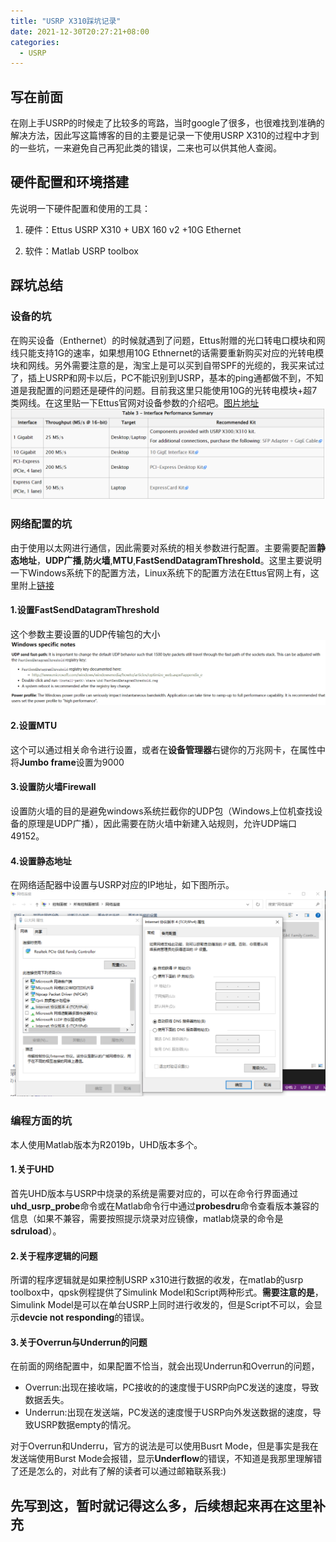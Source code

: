 ```yaml
---
title: "USRP X310踩坑记录"
date: 2021-12-30T20:27:21+08:00
categories:
  - USRP
---
```


## 写在前面

在刚上手USRP的时候走了比较多的弯路，当时google了很多，也很难找到准确的解决方法，因此写这篇博客的目的主要是记录一下使用USRP X310的过程中才到的一些坑，一来避免自己再犯此类的错误，二来也可以供其他人查阅。

## 硬件配置和环境搭建

先说明一下硬件配置和使用的工具：

1. 硬件：Ettus USRP X310 + UBX 160 v2 +10G Ethernet

2. 软件：Matlab USRP toolbox  

## 踩坑总结

### 设备的坑

在购买设备（Enthernet）的时候就遇到了问题，Ettus附赠的光口转电口模块和网线只能支持1G的速率，如果想用10G Ethnernet的话需要重新购买对应的光转电模块和网线。另外需要注意的是，淘宝上是可以买到自带SPF的光缆的，我买来试过了，插上USRP和网卡以后，PC不能识别到USRP，基本的ping通都做不到，不知道是我配置的问题还是硬件的问题。目前我这里只能使用10G的光转电模块+超7类网线。在这里贴一下Ettus官网对设备参数的介绍吧。[图片地址](https://kb.ettus.com/X300/X310)
![配置说明](2021-12-30-21-04-20.png)

### 网络配置的坑

由于使用以太网进行通信，因此需要对系统的相关参数进行配置。主要需要配置**静态地址**，**UDP广播**,**防火墙**,**MTU**,**FastSendDatagramThreshold**。这里主要说明一下Windows系统下的配置方法，Linux系统下的配置方法在Ettus官网上有，这里附上[链接](https://files.ettus.com/manual/page_usrp_x3x0_config.html#x3x0cfg_hostpc_netcfg_ip)

#### 1.设置FastSendDatagramThreshold

这个参数主要设置的UDP传输包的大小
![](2021-12-31-11-12-36.png)

#### 2.设置MTU

这个可以通过相关命令进行设置，或者在**设备管理器**右键你的万兆网卡，在属性中将**Jumbo frame**设置为9000

#### 3.设置防火墙Firewall

设置防火墙的目的是避免windows系统拦截你的UDP包（Windows上位机查找设备的原理是UDP广播），因此需要在防火墙中新建入站规则，允许UDP端口49152。

#### 4.设置静态地址

在网络适配器中设置与USRP对应的IP地址，如下图所示。
![网络适配器](2021-12-31-16-21-40.png)

### 编程方面的坑

本人使用Matlab版本为R2019b，UHD版本多个。

#### 1.关于UHD

首先UHD版本与USRP中烧录的系统是需要对应的，可以在命令行界面通过**uhd_usrp_probe**命令或在Matlab命令行中通过**probesdru**命令查看版本兼容的信息（如果不兼容，需要按照提示烧录对应镜像，matlab烧录的命令是**sdruload**）。

#### 2.关于程序逻辑的问题

所谓的程序逻辑就是如果控制USRP x310进行数据的收发，在matlab的usrp toolbox中，qpsk例程提供了Simulink Model和Script两种形式。**需要注意的是**，Simulink Model是可以在单台USRP上同时进行收发的，但是Script不可以，会显示**devcie not responding**的错误。

#### 3.关于Overrun与Underrun的问题

在前面的网络配置中，如果配置不恰当，就会出现Underrun和Overrun的问题，

* Overrun:出现在接收端，PC接收的的速度慢于USRP向PC发送的速度，导致数据丢失。
* Underrun:出现在发送端，PC发送的速度慢于USRP向外发送数据的速度，导致USRP数据empty的情况。

对于Overrun和Underru，官方的说法是可以使用Busrt Mode，但是事实是我在发送端使用Burst Mode会报错，显示**Underflow**的错误，不知道是我那里理解错了还是怎么的，对此有了解的读者可以通过邮箱联系我:)

## 先写到这，暂时就记得这么多，后续想起来再在这里补充
